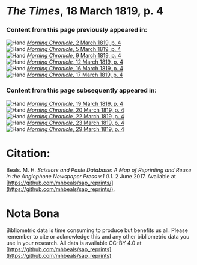 # *The Times*, 18 March 1819, p. 4  
  
### Content from this page previously appeared in:  
![Hand](http://scissorsandpaste.net/wp-content/uploads/2017/06/smallhandpointer.png) [*Morning Chronicle*, 2 March 1819, p. 4](https://mhbeals.github.io/sap_html/Morning-Chronicle/Morning-Chronicle-2-March-1819-p-4)  
![Hand](http://scissorsandpaste.net/wp-content/uploads/2017/06/smallhandpointer.png) [*Morning Chronicle*, 5 March 1819, p. 4](https://mhbeals.github.io/sap_html/Morning-Chronicle/Morning-Chronicle-5-March-1819-p-4)  
![Hand](http://scissorsandpaste.net/wp-content/uploads/2017/06/smallhandpointer.png) [*Morning Chronicle*, 9 March 1819, p. 4](https://mhbeals.github.io/sap_html/Morning-Chronicle/Morning-Chronicle-9-March-1819-p-4)  
![Hand](http://scissorsandpaste.net/wp-content/uploads/2017/06/smallhandpointer.png) [*Morning Chronicle*, 12 March 1819, p. 4](https://mhbeals.github.io/sap_html/Morning-Chronicle/Morning-Chronicle-12-March-1819-p-4)  
![Hand](http://scissorsandpaste.net/wp-content/uploads/2017/06/smallhandpointer.png) [*Morning Chronicle*, 16 March 1819, p. 4](https://mhbeals.github.io/sap_html/Morning-Chronicle/Morning-Chronicle-16-March-1819-p-4)  
![Hand](http://scissorsandpaste.net/wp-content/uploads/2017/06/smallhandpointer.png) [*Morning Chronicle*, 17 March 1819, p. 4](https://mhbeals.github.io/sap_html/Morning-Chronicle/Morning-Chronicle-17-March-1819-p-4)  
  
### Content from this page subsequently appeared in:  
![Hand](http://scissorsandpaste.net/wp-content/uploads/2017/06/smallhandpointer.png) [*Morning Chronicle*, 19 March 1819, p. 4](https://mhbeals.github.io/sap_html/Morning-Chronicle/Morning-Chronicle-19-March-1819-p-4)  
![Hand](http://scissorsandpaste.net/wp-content/uploads/2017/06/smallhandpointer.png) [*Morning Chronicle*, 20 March 1819, p. 4](https://mhbeals.github.io/sap_html/Morning-Chronicle/Morning-Chronicle-20-March-1819-p-4)  
![Hand](http://scissorsandpaste.net/wp-content/uploads/2017/06/smallhandpointer.png) [*Morning Chronicle*, 22 March 1819, p. 4](https://mhbeals.github.io/sap_html/Morning-Chronicle/Morning-Chronicle-22-March-1819-p-4)  
![Hand](http://scissorsandpaste.net/wp-content/uploads/2017/06/smallhandpointer.png) [*Morning Chronicle*, 23 March 1819, p. 4](https://mhbeals.github.io/sap_html/Morning-Chronicle/Morning-Chronicle-23-March-1819-p-4)  
![Hand](http://scissorsandpaste.net/wp-content/uploads/2017/06/smallhandpointer.png) [*Morning Chronicle*, 29 March 1819, p. 4](https://mhbeals.github.io/sap_html/Morning-Chronicle/Morning-Chronicle-29-March-1819-p-4)  


# Citation: 

Beals. M. H. *Scissors and Paste Database: A Map of Reprinting and Reuse in the Anglophone Newspaper Press v.1.0.1.* 2 June 2017. Available at [https://github.com/mhbeals/sap_reprints/](https://github.com/mhbeals/sap_reprints/). 

# Nota Bona

Bibliometric data is time consuming to produce but benefits us all. Please remember to cite or acknowledge this and any other bibliometric data you use in your research. All data is available CC-BY 4.0 at [https://github.com/mhbeals/sap_reprints](https://github.com/mhbeals/sap_reprints)